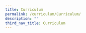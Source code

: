 ```yaml
---
title: Curriculum
permalink: /curriculum/Curriculum/
description: ""
third_nav_title: Curriculum
---
```

